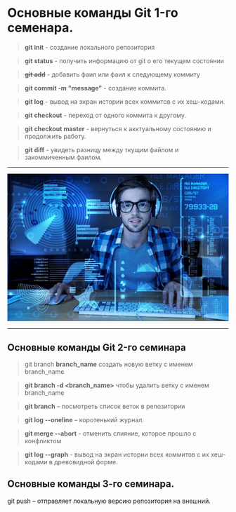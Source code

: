 # Основные команды Git 1-го семенара.

> **git init** - создание локального репозитория

> **git status** - получить информацию от git о его текущем состоянии

> ~~**git add**~~ - добавить фаил или фаил к следующему коммиту

> **git commit -m "message"** - создание коммита.

> **git log** - вывод на экран истории всех коммитов с их хеш-кодами.

> **git checkout** - переход от одного коммита к другому.

> **git checkout master** - вернуться к акктуальному состоянию и продолжить работу.

> **git diff** - увидеть разницу между ткущим файлом и закоммиченным фаилом.

____
![](/3dda7b40c2725d4ff2b73e22a2951411.jpg)
___

## Основные команды Git 2-го семинара

> git branch **branch_name** создать новую ветку с именем branch_name

> **git branch -d <branch_name>** чтобы удалить ветку с именем branch_name

> **git branch** – посмотреть список веток в репозитории

> **git log --oneline** – коротенький журнал.

> **git merge --abort** - отменить слияние, которое прошло с конфликтом

> **git log --graph** - вывод на экран истории всех коммитов с их хеш-кодами
в древовидной форме.

## Основные команды 3-го семинара.

git push – отправляет локальную версию репозитория на внешний.
